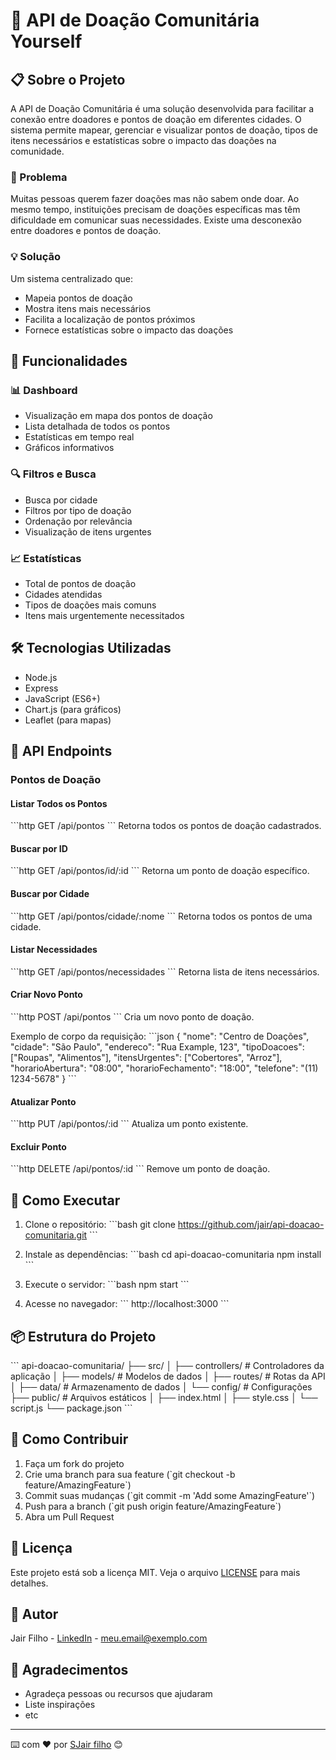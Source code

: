 # 🤝 API de Doação Comunitária Yourself

## 📋 Sobre o Projeto
A API de Doação Comunitária é uma solução desenvolvida para facilitar a conexão entre doadores e pontos de doação em diferentes cidades. O sistema permite mapear, gerenciar e visualizar pontos de doação, tipos de itens necessários e estatísticas sobre o impacto das doações na comunidade.

### 🎯 Problema
Muitas pessoas querem fazer doações mas não sabem onde doar. Ao mesmo tempo, instituições precisam de doações específicas mas têm dificuldade em comunicar suas necessidades. Existe uma desconexão entre doadores e pontos de doação.

### 💡 Solução
Um sistema centralizado que:
- Mapeia pontos de doação
- Mostra itens mais necessários
- Facilita a localização de pontos próximos
- Fornece estatísticas sobre o impacto das doações

## 🚀 Funcionalidades

### 📊 Dashboard
- Visualização em mapa dos pontos de doação
- Lista detalhada de todos os pontos
- Estatísticas em tempo real
- Gráficos informativos

### 🔍 Filtros e Busca
- Busca por cidade
- Filtros por tipo de doação
- Ordenação por relevância
- Visualização de itens urgentes

### 📈 Estatísticas
- Total de pontos de doação
- Cidades atendidas
- Tipos de doações mais comuns
- Itens mais urgentemente necessitados

## 🛠️ Tecnologias Utilizadas

- Node.js
- Express
- JavaScript (ES6+)
- Chart.js (para gráficos)
- Leaflet (para mapas)

## 📡 API Endpoints

### Pontos de Doação

#### Listar Todos os Pontos
\`\`\`http
GET /api/pontos
\`\`\`
Retorna todos os pontos de doação cadastrados.

#### Buscar por ID
\`\`\`http
GET /api/pontos/id/:id
\`\`\`
Retorna um ponto de doação específico.

#### Buscar por Cidade
\`\`\`http
GET /api/pontos/cidade/:nome
\`\`\`
Retorna todos os pontos de uma cidade.

#### Listar Necessidades
\`\`\`http
GET /api/pontos/necessidades
\`\`\`
Retorna lista de itens necessários.

#### Criar Novo Ponto
\`\`\`http
POST /api/pontos
\`\`\`
Cria um novo ponto de doação.

Exemplo de corpo da requisição:
\`\`\`json
{
    "nome": "Centro de Doações",
    "cidade": "São Paulo",
    "endereco": "Rua Example, 123",
    "tipoDoacoes": ["Roupas", "Alimentos"],
    "itensUrgentes": ["Cobertores", "Arroz"],
    "horarioAbertura": "08:00",
    "horarioFechamento": "18:00",
    "telefone": "(11) 1234-5678"
}
\`\`\`

#### Atualizar Ponto
\`\`\`http
PUT /api/pontos/:id
\`\`\`
Atualiza um ponto existente.

#### Excluir Ponto
\`\`\`http
DELETE /api/pontos/:id
\`\`\`
Remove um ponto de doação.

## 🚀 Como Executar

1. Clone o repositório:
\`\`\`bash
git clone https://github.com/jair/api-doacao-comunitaria.git
\`\`\`

2. Instale as dependências:
\`\`\`bash
cd api-doacao-comunitaria
npm install
\`\`\`

3. Execute o servidor:
\`\`\`bash
npm start
\`\`\`

4. Acesse no navegador:
\`\`\`
http://localhost:3000
\`\`\`

## 📦 Estrutura do Projeto

\`\`\`
api-doacao-comunitaria/
├── src/
│   ├── controllers/    # Controladores da aplicação
│   ├── models/         # Modelos de dados
│   ├── routes/         # Rotas da API
│   ├── data/          # Armazenamento de dados
│   └── config/        # Configurações
├── public/            # Arquivos estáticos
│   ├── index.html
│   ├── style.css
│   └── script.js
└── package.json
\`\`\`

## 🤝 Como Contribuir

1. Faça um fork do projeto
2. Crie uma branch para sua feature (\`git checkout -b feature/AmazingFeature\`)
3. Commit suas mudanças (\`git commit -m 'Add some AmazingFeature'\`)
4. Push para a branch (\`git push origin feature/AmazingFeature\`)
5. Abra um Pull Request

## 📄 Licença

Este projeto está sob a licença MIT. Veja o arquivo [LICENSE](LICENSE) para mais detalhes.

## 👥 Autor

Jair Filho - [LinkedIn](meu-linkedin) - meu.email@exemplo.com

## 🙏 Agradecimentos

- Agradeça pessoas ou recursos que ajudaram
- Liste inspirações
- etc

---
⌨️ com ❤️ por [SJair filho](https://github.com/seu-usuario) 😊 
